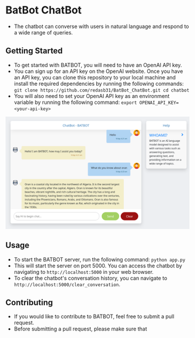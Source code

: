 # BatBot ChatBot
- The chatbot can converse with users in natural language and respond to a wide range of queries. 
## Getting Started 
- To get started with BATBOT, you will need to have an OpenAI API key. 
- You can sign up for an API key on the OpenAI website. Once you have an API key, you can clone this repository to your local machine and install the required dependencies by running the following commands: ``` git clone https://github.com/redasb31/BatBot_ChatBot.git cd chatbot``` 
- You will also need to set your OpenAI API key as an environment variable by running the following command: ``` export OPENAI_API_KEY=<your-api-key> ``` 
 
![Screenshot of the front-end](screenshot1.png "BatBot ChatBot")
## Usage 
- To start the BATBOT server, run the following command: ``` python app.py ``` 
- This will start the server on port 5000. You can access the chatbot by navigating to `http://localhost:5000` in your web browser. 
- To clear the chatbot's conversation history, you can navigate to `http://localhost:5000/clear_conversation`. 
## Contributing 
- If you would like to contribute to BATBOT, feel free to submit a pull request. 
- Before submitting a pull request, please make sure that
